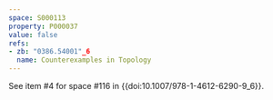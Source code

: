 ```yaml
---
space: S000113
property: P000037
value: false
refs:
- zb: "0386.54001"_6
  name: Counterexamples in Topology
---
```


See item #4 for space #116 in {{doi:10.1007/978-1-4612-6290-9_6}}.
